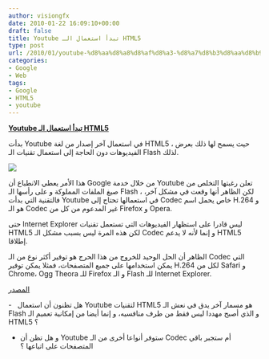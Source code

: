 ```yaml
---
author: visiongfx
date: 2010-01-22 16:09:10+00:00
draft: false
title: Youtube تبدأ استعمال الـ HTML5
type: post
url: /2010/01/youtube-%d8%aa%d8%a8%d8%af%d8%a3-%d8%a7%d8%b3%d8%aa%d8%b9%d9%85%d8%a7%d9%84-%d8%a7%d9%84%d9%80-html5/
categories:
- Google
- Web
tags:
- Google
- HTML5
- youtube
---
```


[**Youtube تبدأ استعمال الـ HTML5**](http://www.it-scoop.com/2010/01/youtube-%d8%aa%d8%a8%d8%af%d8%a3-%d8%a7%d8%b3%d8%aa%d8%b9%d9%85%d8%a7%d9%84-%d8%a7%d9%84%d9%80-html5/)


بدأت Youtube في استعمال آخر إصدار من لغة HTML5 ، حيث يسمح لها ذلك بعرض الفيديوهات دون الحاجة إلى استعمال تقنيات الـ Flash لذلك.

[![](http://www.it-scoop.com/wp-content/uploads/2009/12/google_youtube.jpg)
](http://www.it-scoop.com/2010/01/youtube-%d8%aa%d8%a8%d8%af%d8%a3-%d8%a7%d8%b3%d8%aa%d8%b9%d9%85%d8%a7%d9%84-%d8%a7%d9%84%d9%80-html5/)

هذا الأمر يعطي الانطباع أن Google من خلال خدمة Youtube تعلن رغبتها التخلص من صيغ الملفات المملوكة و على رأسها الـ Flash ، لكن الظاهر أنها وقعت في مشكل آخر، فالتقنية التي بدأت Youtube في استعمالها تحتاج إلى Codec خاص يحمل اسم H.264 و هو الـ Codec غير المدعوم من كل من Firefox و Opera.

حتى Internet Explorer ليس قادرا على استظهار الفيديوهات التي تستعمل تقنيات HTML5 لكن هذه المرة ليس بسبب مشكل الـ Codec و إنما لأنه لا يدعم HTML5 إطلاقا.

الظاهر أن الحل الوحيد للخروج من هذا الحرج هو توفير أكثر نوع من الـ Codec التي يمكن استخدامها على جميع المتصفحات، فمثلا يمكن توفير H.264 لكل من Safari و Chrome، Ogg Theora للـ Firefox و الـ Flash للـ Internet Explorer.

[المصدر](http://www.youtube.com/testtube)

-   هل تظنون أن استعمال Youtube لتقنيات HTML5 هو مسمار آخر يدق في نعش الـ Flash و الذي أصبح مهددا ليس فقط من طرف منافسيه، و إنما أيضا من إمكانية تعميم الـ HTML5 ؟

- و هل تظن أن Youtube ستوفر أنواعا أخرى من الـ Codec أم ستجبر باقي المتصفحات على اتباعها ؟
